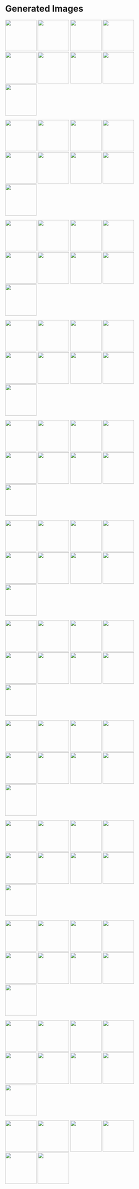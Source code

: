 # Generated Images



<img src="2025_10_14_01.webp" width="100"/> <img src="2025_10_14_02.webp" width="100"/> <img src="2025_10_14_03.webp" width="100"/> <img src="2025_10_14_04.webp" width="100"/> <img src="2025_10_14_05.webp" width="100"/> <img src="2025_10_14_06.webp" width="100"/> <img src="2025_10_14_07.webp" width="100"/> <img src="2025_10_14_08.webp" width="100"/> <img src="2025_10_14_09.webp" width="100"/>

<img src="2025_10_14_10.webp" width="100"/> <img src="2025_10_14_100.webp" width="100"/> <img src="2025_10_14_101.webp" width="100"/> <img src="2025_10_14_102.webp" width="100"/> <img src="2025_10_14_103.webp" width="100"/> <img src="2025_10_14_104.webp" width="100"/> <img src="2025_10_14_105.webp" width="100"/> <img src="2025_10_14_11.webp" width="100"/> <img src="2025_10_14_12.webp" width="100"/>

<img src="2025_10_14_13.webp" width="100"/> <img src="2025_10_14_14.webp" width="100"/> <img src="2025_10_14_15.webp" width="100"/> <img src="2025_10_14_16.webp" width="100"/> <img src="2025_10_14_17.webp" width="100"/> <img src="2025_10_14_18.webp" width="100"/> <img src="2025_10_14_19.webp" width="100"/> <img src="2025_10_14_20.webp" width="100"/> <img src="2025_10_14_21.webp" width="100"/>

<img src="2025_10_14_22.webp" width="100"/> <img src="2025_10_14_23.webp" width="100"/> <img src="2025_10_14_24.webp" width="100"/> <img src="2025_10_14_25.webp" width="100"/> <img src="2025_10_14_26.webp" width="100"/> <img src="2025_10_14_27.webp" width="100"/> <img src="2025_10_14_28.webp" width="100"/> <img src="2025_10_14_29.webp" width="100"/> <img src="2025_10_14_30.webp" width="100"/>

<img src="2025_10_14_31.webp" width="100"/> <img src="2025_10_14_32.webp" width="100"/> <img src="2025_10_14_33.webp" width="100"/> <img src="2025_10_14_34.webp" width="100"/> <img src="2025_10_14_35.webp" width="100"/> <img src="2025_10_14_36.webp" width="100"/> <img src="2025_10_14_37.webp" width="100"/> <img src="2025_10_14_38.webp" width="100"/> <img src="2025_10_14_39.webp" width="100"/>

<img src="2025_10_14_40.webp" width="100"/> <img src="2025_10_14_41.webp" width="100"/> <img src="2025_10_14_42.webp" width="100"/> <img src="2025_10_14_43.webp" width="100"/> <img src="2025_10_14_44.webp" width="100"/> <img src="2025_10_14_45.webp" width="100"/> <img src="2025_10_14_46.webp" width="100"/> <img src="2025_10_14_47.webp" width="100"/> <img src="2025_10_14_48.webp" width="100"/>

<img src="2025_10_14_49.webp" width="100"/> <img src="2025_10_14_50.webp" width="100"/> <img src="2025_10_14_51.webp" width="100"/> <img src="2025_10_14_52.webp" width="100"/> <img src="2025_10_14_53.webp" width="100"/> <img src="2025_10_14_54.webp" width="100"/> <img src="2025_10_14_55.webp" width="100"/> <img src="2025_10_14_56.webp" width="100"/> <img src="2025_10_14_57.webp" width="100"/>

<img src="2025_10_14_58.webp" width="100"/> <img src="2025_10_14_59.webp" width="100"/> <img src="2025_10_14_60.webp" width="100"/> <img src="2025_10_14_61.webp" width="100"/> <img src="2025_10_14_62.webp" width="100"/> <img src="2025_10_14_63.webp" width="100"/> <img src="2025_10_14_64.webp" width="100"/> <img src="2025_10_14_65.webp" width="100"/> <img src="2025_10_14_66.webp" width="100"/>

<img src="2025_10_14_67.webp" width="100"/> <img src="2025_10_14_68.webp" width="100"/> <img src="2025_10_14_69.webp" width="100"/> <img src="2025_10_14_70.webp" width="100"/> <img src="2025_10_14_71.webp" width="100"/> <img src="2025_10_14_72.webp" width="100"/> <img src="2025_10_14_73.webp" width="100"/> <img src="2025_10_14_74.webp" width="100"/> <img src="2025_10_14_75.webp" width="100"/>

<img src="2025_10_14_76.webp" width="100"/> <img src="2025_10_14_77.webp" width="100"/> <img src="2025_10_14_78.webp" width="100"/> <img src="2025_10_14_79.webp" width="100"/> <img src="2025_10_14_80.webp" width="100"/> <img src="2025_10_14_81.webp" width="100"/> <img src="2025_10_14_82.webp" width="100"/> <img src="2025_10_14_83.webp" width="100"/> <img src="2025_10_14_84.webp" width="100"/>

<img src="2025_10_14_85.webp" width="100"/> <img src="2025_10_14_86.webp" width="100"/> <img src="2025_10_14_87.webp" width="100"/> <img src="2025_10_14_88.webp" width="100"/> <img src="2025_10_14_89.webp" width="100"/> <img src="2025_10_14_90.webp" width="100"/> <img src="2025_10_14_91.webp" width="100"/> <img src="2025_10_14_92.webp" width="100"/> <img src="2025_10_14_93.webp" width="100"/>

<img src="2025_10_14_94.webp" width="100"/> <img src="2025_10_14_95.webp" width="100"/> <img src="2025_10_14_96.webp" width="100"/> <img src="2025_10_14_97.webp" width="100"/> <img src="2025_10_14_98.webp" width="100"/> <img src="2025_10_14_99.webp" width="100"/>